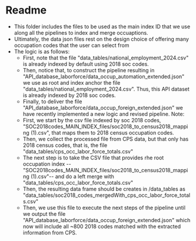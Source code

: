 # Readme
 - This folder includes the files to be used as the main index ID that we use along all the pipelines to index and merge occuaptions.
 - Ultimately, the data json files rest on the design choice of offering many occupation codes that the user can select from
 - The logic is as follows:
   - First, note that the file "data_tables/national_employment_2024.csv" is already indexed by default using 2018 soc codes.
   - Then, notice that, to construct the pipeline resulting in "API_database_laborforce/data_occup_automation_extended.json" we use as root and index anchor the file "data_tables/national_employment_2024.csv". Thus, this API dataset is already indexed by 2018 soc codes.
   - Finally, to deliver the file "API_database_laborforce/data_occup_foreign_extended.json" we have recently implemented a new logic and revised pipeline. Note:
   - First, we start by the csv file indexed by soc 2018 codes, "SOC2018codes_MAIN_INDEX_files/soc2018_to_census2018_mapping (1).csv", that maps them to 2018 census occupation codes.
   - Then, we collect the processed file from CPS data, but that only has 2018 census codes, that is, the file "data_tables/cps_occ_labor_force_totals.csv"
   - The next step is to take the CSV file that provides rhe root occupation index --"SOC2018codes_MAIN_INDEX_files/soc2018_to_census2018_mapping (1).csv"-- and do a left merge with "data_tables/cps_occ_labor_force_totals.csv"
   - Then, the resulting data frame should be creates in /data_tables as "data_tables/soc2018_codes_mergedWith_cps_occ_labor_force_totals.csv"
   - Then, we use this file to execute the next steps of the pipeline until we output the file "API_database_laborforce/data_occup_foreign_extended.json" which now will include all ~800 2018 codes matched with the extracted information from CPS. 
